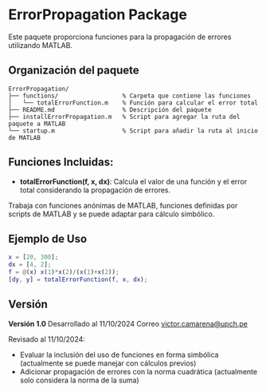 # ErrorPropagation Package

Este paquete proporciona funciones para la propagación de errores utilizando MATLAB.

## Organización del paquete
```
ErrorPropagation/
├── functions/                  % Carpeta que contiene las funciones
│   └── totalErrorFunction.m    % Función para calcular el error total
├── README.md                   % Descripción del paquete
├── installErrorPropagation.m   % Script para agregar la ruta del paquete a MATLAB
└── startup.m                   % Script para añadir la ruta al inicio de MATLAB
```

## Funciones Incluidas:
- **totalErrorFunction(f, x, dx)**: Calcula el valor de una función y el error total considerando la propagación de errores. 

Trabaja con funciones anónimas de MATLAB, funciones definidas por scripts de MATLAB y se puede adaptar para cálculo simbólico.

## Ejemplo de Uso
```matlab
x = [20, 300]; 
dx = [4, 2];
f = @(x) x(1)*x(2)/(x(1)+x(2)); 
[dy, y] = totalErrorFunction(f, x, dx);
```

## Versión
**Versión 1.0**
Desarrollado al 11/10/2024
Correo victor.camarena@upch.pe

Revisado al 11/10/2024: 
- Evaluar la inclusión del uso de funciones en forma simbólica (actualmente se puede manejar con cálculos previos)
- Adicionar propagación de errores con la norma cuadrática (actualmente solo considera la norma de la suma)
